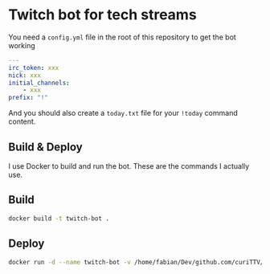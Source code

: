 # Twitch bot for tech streams

You need a `config.yml` file in the root of this repository to get the bot working

```yml
---
irc_token: xxx
nick: xxx
initial_channels:
    - xxx
prefix: "!"
```

And you should also create a `today.txt` file for your `!today` command content.

## Build & Deploy

I use Docker to build and run the bot. These are the commands I actually use.

## Build

```bash
docker build -t twitch-bot .
```

## Deploy

```bash
docker run -d --name twitch-bot -v /home/fabian/Dev/github.com/curiTTV/twitch-bot/today.txt:/opt/bot/today.txt --restart unless-stopped twitch-bot
```
